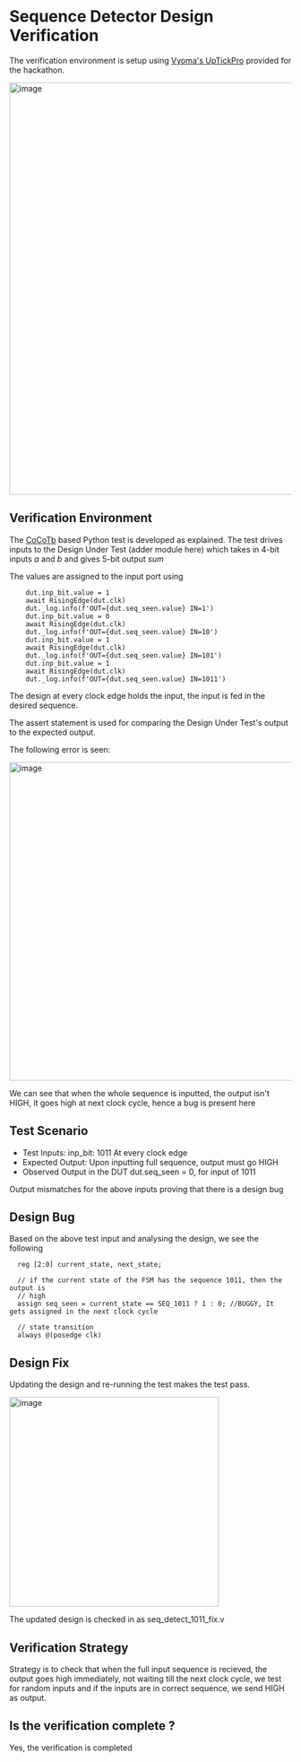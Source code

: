 # Sequence Detector Design Verification

The verification environment is setup using [Vyoma's UpTickPro](https://vyomasystems.com) provided for the hackathon.

<img width="735" alt="image" src="https://user-images.githubusercontent.com/83169108/180520436-6741d501-6f8c-4fd8-961e-7fac0aeaeb7f.png">

## Verification Environment

The [CoCoTb](https://www.cocotb.org/) based Python test is developed as explained. The test drives inputs to the Design Under Test (adder module here) which takes in 4-bit inputs *a* and *b* and gives 5-bit output *sum*

The values are assigned to the input port using 

```
    dut.inp_bit.value = 1
    await RisingEdge(dut.clk)
    dut._log.info(f'OUT={dut.seq_seen.value} IN=1')
    dut.inp_bit.value = 0
    await RisingEdge(dut.clk)
    dut._log.info(f'OUT={dut.seq_seen.value} IN=10')
    dut.inp_bit.value = 1
    await RisingEdge(dut.clk)
    dut._log.info(f'OUT={dut.seq_seen.value} IN=101')
    dut.inp_bit.value = 1
    await RisingEdge(dut.clk)
    dut._log.info(f'OUT={dut.seq_seen.value} IN=1011')
```

The design at every clock edge holds the input, the input is fed in the desired sequence.

The assert statement is used for comparing the Design Under Test's output to the expected output.

The following error is seen:

<img width="568" alt="image" src="https://user-images.githubusercontent.com/83169108/180642973-abac9a01-49e3-4deb-aa62-882deeca4174.png">

We can see that when the whole sequence is inputted, the output isn't HIGH, it goes high at next clock cycle, hence a bug is present here

## Test Scenario
- Test Inputs: inp_bit: 1011 At every clock edge
- Expected Output: Upon inputting full sequence, output must go HIGH
- Observed Output in the DUT dut.seq_seen = 0, for input of 1011

Output mismatches for the above inputs proving that there is a design bug

## Design Bug
Based on the above test input and analysing the design, we see the following

```
  reg [2:0] current_state, next_state;

  // if the current state of the FSM has the sequence 1011, then the output is
  // high
  assign seq_seen = current_state == SEQ_1011 ? 1 : 0; //BUGGY, It gets assigned in the next clock cycle

  // state transition
  always @(posedge clk)
```

## Design Fix
Updating the design and re-running the test makes the test pass.

<img width="374" alt="image" src="https://user-images.githubusercontent.com/83169108/180643918-d48b2ab0-67ab-4506-844a-4807219c67dc.png">

The updated design is checked in as seq_detect_1011_fix.v

## Verification Strategy

Strategy is to check that when the full input sequence is recieved, the output goes high immediately, not waiting till the next clock cycle, we test for random inputs and if the inputs are in correct sequence, we send HIGH as output.

## Is the verification complete ?

Yes, the verification is completed
